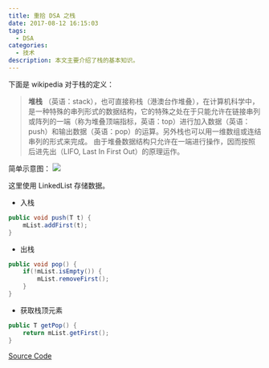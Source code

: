 ```yaml
---
title: 重拾 DSA 之栈
date: 2017-08-12 16:15:03
tags: 
  - DSA
categories:
  - 技术
description: 本文主要介绍了栈的基本知识。
---
```

下面是 wikipedia 对于栈的定义：

> **堆栈** （英语：stack），也可直接称栈（港澳台作堆叠），在计算机科学中，是一种特殊的串列形式的数据结构，它的特殊之处在于只能允许在链接串列或阵列的一端（称为堆叠顶端指标，英语：top）进行加入数据（英语：push）和输出数据（英语：pop）的运算。另外栈也可以用一维数组或连结串列的形式来完成。
由于堆叠数据结构只允许在一端进行操作，因而按照后进先出（LIFO, Last In First Out）的原理运作。

简单示意图：
![](https://upload.wikimedia.org/wikipedia/commons/thumb/2/29/Data_stack.svg/391px-Data_stack.svg.png)

这里使用 LinkedList 存储数据。

- 入栈

```java
public void push(T t) {
	mList.addFirst(t);
}
```

- 出栈

```java
public void pop() {
	if(!mList.isEmpty()) {
		mList.removeFirst();
	}
}
```

- 获取栈顶元素

```java
public T getPop() {
	return mList.getFirst();
}
```

[Source Code](https://github.com/lucien623/DSA_Review/blob/master/Stack.java)



